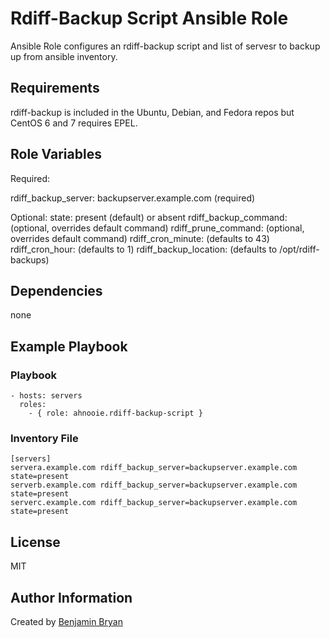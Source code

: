 Rdiff-Backup Script Ansible Role
=========

Ansible Role configures an rdiff-backup script and list of servesr to backup up from ansible inventory.

Requirements
------------

rdiff-backup is included in the Ubuntu, Debian, and Fedora repos but CentOS 6 and 7 requires EPEL.

Role Variables
--------------

Required:

rdiff_backup_server: backupserver.example.com (required)

Optional:
state: present (default) or absent
rdiff_backup_command: (optional, overrides default command)
rdiff_prune_command: (optional, overrides default command)
rdiff_cron_minute: (defaults to 43)
rdiff_cron_hour: (defaults to 1)
rdiff_backup_location: (defaults to /opt/rdiff-backups)

Dependencies
------------

none

Example Playbook
----------------

### Playbook

```
- hosts: servers
  roles:
    - { role: ahnooie.rdiff-backup-script }
```

### Inventory File

```
[servers]
servera.example.com rdiff_backup_server=backupserver.example.com state=present
serverb.example.com rdiff_backup_server=backupserver.example.com state=present
serverc.example.com rdiff_backup_server=backupserver.example.com state=present
```

License
-------

MIT

Author Information
------------------

Created by [Benjamin Bryan](https://b3n.org)
